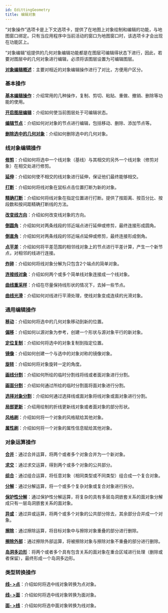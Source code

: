 ```yaml
---
id: EdittingGeometry
title: 编辑对象  
---  
```

“对象操作”选项卡是上下文选项卡，提供了在地图上对象绘制和编辑的功能，与地图窗口绑定。只有当应用程序中当前活动的窗口为地图窗口时，该选项卡才会出现在功能区上。

“对象编辑”组提供的几何对象编辑功能都是在图层可编辑得状态下进行，因此，若要对图层中的几何对象进行编辑，必须将该图层设置为可编辑图层。

[**对象编辑概述**](AboutEdittingGeometry.htm)：主要对相近的对象编辑操作进行了对比，方便用户区分。

  

### 基本操作

[**基本编辑操作**](Clipboard.htm)：介绍常用的几种操作，复制、剪切、粘贴、重做、撤销、删除等功能的使用。

[**开启图层编辑**](../CreateObjects/DTv2_Editable.htm)：介绍如何使当前图层处于可编辑状态。

[**编辑节点**](VertexEdit.htm)：介绍如何对对象的节点进行编辑，包括移动、删除、添加节点等。

[**删除选中的几何对象**](Del.htm)：介绍如何删除选中的几何对象。

  

### 线对象编辑操作

[**修剪**](trim.htm)：介绍如何将选中一个线对象（基线）与其相交的另外一个线对象（修剪对象）在相交处进行修剪。

[**延伸**](extend.htm)：介绍如何使不相交的线对象进行延伸，保证他们最终能够相交。

[**打断**](split.htm)：介绍如何将线对象在鼠标点击位置打断为新的对象。

[**精确打断**](SplitAccurately.htm)：介绍如何将线对象在指定位置进行打断。提供了按距离、按百分比、按段数和按间距精确打断线的方法。

[**改变线方向**](ChangeDirction.htm)：介绍如何改变线对象的方向。

[**倒圆角**](ReverseRoundAngle.htm)：介绍如何对两条线段的邻近端点进行延伸或修剪，最终连接形成圆角。

[**倒直角**](ReverseRightAngle.htm)：介绍如何对两条线段的邻近端点延伸或修剪，最终连接形成倒角。

[**点平差**](NodeAdjust.htm)：介绍如何将平差范围的相邻线对象上的节点进行平差计算，产生一个新节点，对相邻的线进行连接。

[**炸碎**](Explode.htm)：介绍如何将线对象分解为只包含2个端点的简单对象。

[**连接线对象**](JoinLine.htm)：介绍如何两个或多个简单线对象连接成一个线对象。

[**曲线重采样**](ReSampleGeometry.htm)：介绍在尽量保持线形状的情况下，去掉一些节点。

[**曲线光滑**](SmoothGeometry.htm)：介绍如何对线进行平滑处理，使线对象变成连续的光滑对象。

  

### 通用编辑操作

[**移动**](move.htm)：介绍如何将选中的几何对象移动到新的位置。

[**偏移**](offset.htm)：介绍如何以源对象为参考，创建一个形状与源对象平行的新对象。

[**定位复制**](DesCopy.htm)：介绍如何将选中的对象复制到指定位置。

[**镜像**](Mirror.htm)：介绍如何创建一个与选中的对象对称的镜像对象。

[**旋转**](rotate.htm)：介绍如何将对象旋转一定的角度。

[**画线分割**](CutPolygon.htm)：介绍如何所绘的临时分割线将线或者面对象进行分割。

[**画面分割**](CutByPolygon.htm)：介绍如何通过所绘的临时分割面将面对象进行分割。

[**选择对象分割**](CutByChoosePolygon.htm)：介绍如何通过选择线或面对象将线对象或面对象进行分割。

[**局部更新**](UpdatePartly.htm)：介绍用绘制的折线更新线对象或者面对象的部分形状。

[**风格刷**](StyleBrush.htm)：介绍如何将一个对象的风格赋给其他对象。

[**属性刷**](PropertyBrush.htm)：介绍如何将一个对象的属性信息赋给其他对象。

  

### 对象运算操作

[**合并**](Merge.htm)：通过合并运算，将两个或者多个对象合并为一个新对象。

[**求交**](Intersect.htm)：通过求交运算，得到两个或多个对象的公共部分。

[**组合**](Group.htm)：通过组合运算，将任意对象（相同类型或不同类型）组合成一个复合对象。

[**分解**](UnGroup.htm)：通过分解运算，将一个或多个复杂对象或复合对象进行拆分。

[**保护性分解**](ProtectedDecompose.htm)：通过保护性分解运算，将复杂的具有多层岛洞嵌套关系的面对象分解成只有一层岛洞嵌套关系的面对象。

[**异或**](XOr.htm)：通过异或运算，将两个或多个对象的公共部分除去，其余部分合并成一个对象。

[**擦除**](Erase.htm)：通过擦除运算，将目标对象中与擦除对象重叠的部分进行删除。

[**擦除外部**](ExternalErase.htm)：通过擦除外部运算，将被擦除对象与擦除对象不重叠的部分进行删除。

[**岛洞多边形**](PolygonWithHole.htm)：将两个或者多个具有包含关系的面对象在重合区域进行处理（删除或者保留），最终形成一个岛洞多边形。

  

### 类型转换操作

[**线- >点**](LineToPoint.htm)：介绍如何将选中线对象转换为点对象。

[**线- >面**](LineToRegion.htm)：介绍如何将选中线对象转换为面对象。

[**面- >线**](RegionToLine.htm)：介绍如何将选中面对象转换为线对象。

  



